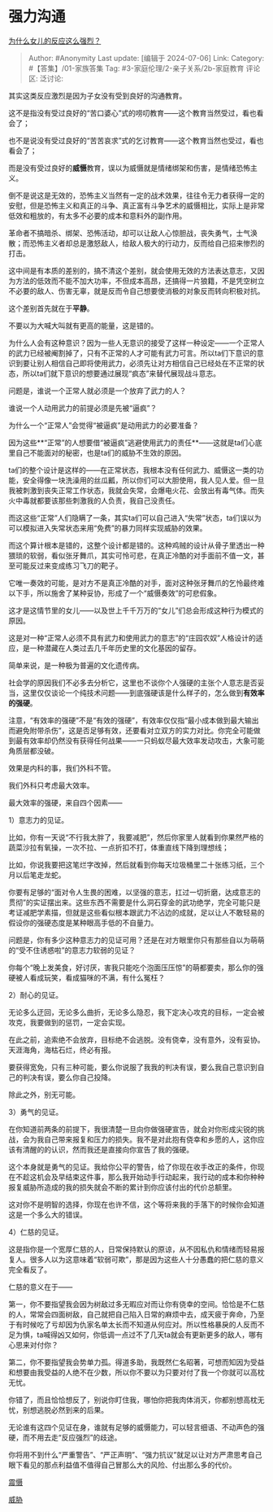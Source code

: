 # 强力沟通
[为什么女儿的反应这么强烈？](https://www.zhihu.com/question/633364716/answer/3424618060)

> Author: #Anonymity
> Last update: [编辑于 2024-07-06]
> Link:
> Category: #【答集】/01-家族答集
> Tag: #3-家庭伦理/2-亲子关系/2b-家庭教育
> 评论区:
> 泛讨论:

其实这类反应激烈是因为子女没有受到良好的沟通教育。

这不是指没有受过良好的“苦口婆心”式的唠叨教育——这个教育当然受过，看也看会了；

也不是说没有受过良好的“苦苦哀求”式的乞讨教育——这个教育当然也受过，看也看会了；

而是没有受过良好的**威慑**教育，误以为威慑就是情绪绑架和伤害，是情绪恐怖主义。

倒不是说这是无效的，恐怖主义当然有一定的战术效果，往往令无力者获得一定的安慰，但是恐怖主义和真正的斗争、真正富有斗争艺术的威慑相比，实际上是非常低效和粗放的，有太多不必要的成本和意料外的副作用。

革命者不搞暗杀、绑架、恐怖活动，却可以让敌人心惊胆战，丧失勇气，士气涣散；而恐怖主义者却总是激怒敌人，给敌人极大的行动力，反而给自己招来惨烈的打击。

这中间是有本质的差别的，搞不清这个差别，就会使用无效的方法表达意志，又因为方法的低效而不能不加大功率，不但成本高昂，还搞得一片狼籍，不是凭空树立不必要的敌人、伤害无辜，就是反而令自己想要使消极的对象反而转向积极对抗。

这个差别首先就在于**平静**。

不要以为大喊大叫就有更高的能量，这是错的。

为什么人会有这种意识？因为一些人无意识的接受了这样一种设定——一个正常人的武力已经被阉割掉了，只有不正常的人才可能有武力可言。所以ta们下意识的意识到要让别人相信自己即将使用武力，必须先让对方相信自己已经处在不正常的状态，所以ta们就下意识的想要通过展现“疯态”来替代展现战斗意志。

问题是，谁说一个正常人就必须是一个放弃了武力的人？

谁说一个人动用武力的前提必须是先被“逼疯”？

为什么一个“正常人”会觉得“被逼疯”是动用武力的必要准备？

因为这些**“正常”的人想要借“被逼疯”逃避使用武力的责任**——这就是ta们心底里自己不能面对的秘密，也是ta们的威胁不生效的原因。

ta们的整个设计是这样的——在正常状态，我根本没有任何武力、威慑这一类的功能，安全得像一块洗澡用的丝瓜瓤，所以你们可以大胆使用，我人见人爱。但一旦我被刺激到丧失正常工作状态，我就会失常，会爆电火花、会放出有毒气体。而失火中毒就都要该那些刺激我的人负责，我自己没责任。

而这这些“正常”人们隐瞒了一条，其实ta们可以自己进入“失常”状态，ta们误以为可以模拟进入失常状态来用“免费”的暴力同样实现威胁的效果。

而这个算计根本是错的，这整个设计都是错的。这种鸡贼的设计从骨子里透出一种猥琐的软弱，看似张牙舞爪，其实可怜可悲，在真正冷酷的对手面前不值一文，甚至可能反过来变成练习飞刀的靶子。

它唯一奏效的可能，是对方不是真正冷酷的对手，面对这种张牙舞爪的乞怜最终难以下手，所以施舍了某种妥协，形成了一个“威慑奏效”的可悲假象。

这才是这情节里的女儿——以及世上千千万万的“女儿”们总会形成这种行为模式的原因。

这是对一种“正常人必须不具有武力和使用武力的意志”的“庄园农奴”人格设计的适应，是一种潜藏在人类过去几千年历史里的文化基因的留存。

简单来说，是一种极为普遍的文化遗传病。

社会学的原因我们不必多去分析它，这里也不谈你个人强硬的主张个人意志是否妥当，这里仅仅谈论一个纯技术问题——到底强硬该是什么样子的，怎么做到**有效率的强硬**。

注意，“有效率的强硬”不是“有效的强硬”，有效率仅仅指“最小成本做到最大输出而避免附带杀伤”，这是否足够有效，还要看对立双方的实力对比。你完全可能做到最有效率却仍然没有获得任何战果——一只蚂蚁尽最大效率发动攻击，大象可能角质层都没破。

效果是内科的事，我们外科不管。

我们外科只考虑最大效率。

最大效率的强硬，来自四个因素——

1）意志力的见证。

比如，你有一天说“不行我太胖了，我要减肥”，然后你家里人就看到你果然严格的蔬菜沙拉有氧操，一次不拉、一点折扣不打，体重直线下降到理想线；

比如，你说我要把这笔烂字改掉，然后就看到你每天垃圾桶里二十张练习纸，三个月以后笔走龙蛇。

你要有足够的“面对令人生畏的困难，以坚强的意志，扛过一切折磨，达成意志的贯彻”的实证摆出来。这些东西不需要是什么洞石穿金的武功绝学，完全可能只是考证减肥学素描，但就是这些看似根本跟武力不沾边的成就，足以让人不敢轻易的假设你的强硬态度是某种眼高手低的不自量力。

问题是，你有多少这种意志力的见证可用？还是在对方眼里你只有那些自以为萌萌的“受不住诱惑啦”的意志力软弱的见证？

你每个“晚上发美食，好讨厌，害我只能吃个泡面压压惊”的萌都要卖，那么你的强硬被人看成玩笑，看成猫咪的不满，有什么冤枉？

2）耐心的见证。

无论多么迂回，无论多么曲折，无论多么隐忍，我下定决心攻克的目标，一定会被攻克，我要做到的惩罚，一定会实现。

在此之前，追索绝不会放弃，目标绝不会逃脱。没有侥幸，没有意外，没有妥协。天涯海角，海枯石烂，终必有报。

要获得宽免，只有三种可能，要么你说服了我我的判决有误，要么我自己意识到自己的判决有误，要么你自己投降。

除此之外，别无可能。

3）勇气的见证。

在你知道前两条的前提下，我很清楚一旦向你做强硬宣告，就会对你形成尖锐的挑战，会为我自己带来报复和压力的损失。我不是对此抱有侥幸和乡愿的人，这你应该有清醒的的认识，然而我还是直接向你宣告了我的强硬。

这个本身就是勇气的见证。我给你公平的警告，给了你现在收手改正的条件，你现在不趁这机会及早结束这件事，那么我开始动手行动起来，我行动的成本和你种种报复威胁所造成的我的损失就会不断的累计到你应该付出的代价总额里。

这对你不是明智的选择，你现在也许不信，这个等将来我的手落下的时候你会知道这是一个多么大的错误。

4）仁慈的见证。

这是指你是一个宽厚仁慈的人，日常保持默认的原谅，从不因私仇和情绪而轻易报复人。很多人以为这意味着“软弱可欺”，那是因为这些人十分愚蠢的把仁慈的意义完全看反了。

仁慈的意义在于——

第一，你不要指望我会因为树敌过多无暇应对而让你有侥幸的空间。恰恰是不仁慈的人，常常会四面树敌，自己就把自己陷入日常的麻烦中去，成天疲于奔命，乃至于有时候吃了亏却因为仇家名单太长而不知道从何应对。所以性格暴戾的人反而不足为惧，ta喊得凶又如何，你低调一点过不了几天ta就会有更新更多的敌人，哪有心思来对付你？

第二，你不要指望我会势单力孤。得道多助，我既然仁名昭著，可想而知因为受益和想要由我受益的人绝不在少数，所以你不要以为只要对付了我一个你就可以高枕无忧。

你错了，而且恰恰想反了，别说你盯住我，哪怕你把我肉体消灭，你都别想高枕无忧，别想逃脱必然到来的后果。

无论谁有这四个见证在身，谁就有足够的威慑能力，可以轻言细语、不动声色的强硬，而不用去走“反应强烈”的歧途。

你将用不到什么“严重警告”、“严正声明”、“强力抗议”就足以让对方严肃思考自己眼下看见的那点利益值不值得自己冒那么大的风险、付出那么多的代价。

[震慑](https://link.zhihu.com/?target=https%3A//b23.tv/dw6NSgi)

[威胁](https://link.zhihu.com/?target=https%3A//b23.tv/85ij4X7)
